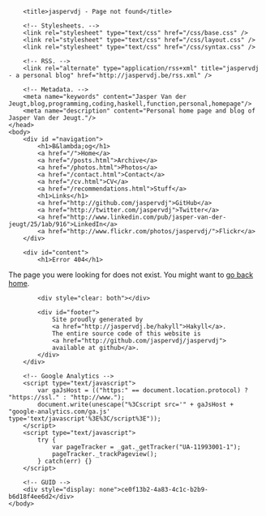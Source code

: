 <?xml version="1.0" encoding="UTF-8"?>
<!DOCTYPE html PUBLIC "-//W3C//DTD XHTML 1.0 Strict//EN"
"http://www.w3.org/TR/xhtml1/DTD/xhtml1-strict.dtd">
<html xmlns="http://www.w3.org/1999/xhtml" xml:lang="en" lang="en">
    <head>
        <meta http-equiv="Content-Type" content="text/html; charset=UTF-8" />
        <meta name="viewport" content="width=device-width" />

        <title>jaspervdj - Page not found</title>

        <!-- Stylesheets. -->
        <link rel="stylesheet" type="text/css" href="/css/base.css" />
        <link rel="stylesheet" type="text/css" href="/css/layout.css" />
        <link rel="stylesheet" type="text/css" href="/css/syntax.css" />

        <!-- RSS. -->
        <link rel="alternate" type="application/rss+xml" title="jaspervdj - a personal blog" href="http://jaspervdj.be/rss.xml" />

        <!-- Metadata. -->
        <meta name="keywords" content="Jasper Van der Jeugt,blog,programming,coding,haskell,function,personal,homepage"/>
        <meta name="description" content="Personal home page and blog of Jasper Van der Jeugt."/>
    </head>
    <body>
        <div id ="navigation">
            <h1>B&lambda;og</h1>
            <a href="/">Home</a>
            <a href="/posts.html">Archive</a>
            <a href="/photos.html">Photos</a>
            <a href="/contact.html">Contact</a>
            <a href="/cv.html">CV</a>
            <a href="/recommendations.html">Stuff</a>
            <h1>Links</h1>
            <a href="http://github.com/jaspervdj">GitHub</a>
            <a href="http://twitter.com/jaspervdj">Twitter</a>
            <a href="http://www.linkedin.com/pub/jasper-van-der-jeugt/25/1ab/916">LinkedIn</a>
            <a href="http://www.flickr.com/photos/jaspervdj/">Flickr</a>
        </div>

        <div id="content">
            <h1>Error 404</h1>
<p>The page you were looking for does not exist. You might want to <a href="/">go back home</a>.</p>

            <div style="clear: both"></div>

            <div id="footer">
                Site proudly generated by
                <a href="http://jaspervdj.be/hakyll">Hakyll</a>.
                The entire source code of this website is
                <a href="http://github.com/jaspervdj/jaspervdj">
                available at github</a>.
            </div>
        </div>

        <!-- Google Analytics -->
        <script type="text/javascript">
            var gaJsHost = (("https:" == document.location.protocol) ? "https://ssl." : "http://www.");
            document.write(unescape("%3Cscript src='" + gaJsHost + "google-analytics.com/ga.js' type='text/javascript'%3E%3C/script%3E"));
        </script>
        <script type="text/javascript">
            try {
                var pageTracker = _gat._getTracker("UA-11993001-1");
                pageTracker._trackPageview();
            } catch(err) {}
        </script>

        <!-- GUID -->
        <div style="display: none">ce0f13b2-4a83-4c1c-b2b9-b6d18f4ee6d2</div>
    </body>
</html>
